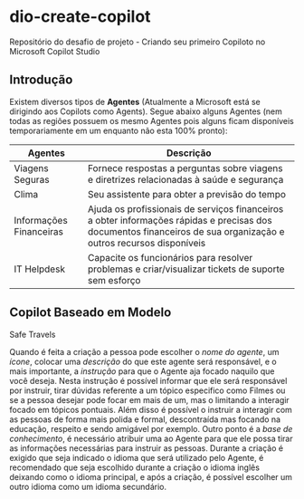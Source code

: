 # dio-create-copilot
Repositório do desafio de projeto - Criando seu primeiro Copiloto no Microsoft Copilot Studio

## Introdução

Existem diversos tipos de **Agentes** (Atualmente a Microsoft está se dirigindo aos Copilots como Agents). Segue abaixo alguns Agentes (nem todas as regiões possuem os mesmo Agentes pois alguns ficam disponíveis temporariamente em um enquanto não esta 100% pronto):

Agentes   | Descrição
--------- | ------
Viagens Seguras | Fornece respostas a perguntas sobre viagens e diretrizes relacionadas à saúde e segurança
Clima | Seu assistente para obter a previsão do tempo
Informações Financeiras | Ajuda os profissionais de serviços financeiros a obter informações rápidas e precisas dos documentos financeiros de sua organização e outros recursos disponíveis
IT Helpdesk | Capacite os funcionários para resolver problemas e criar/visualizar tickets de suporte sem esforço

## Copilot Baseado em Modelo

Safe Travels

Quando é feita a criação a pessoa pode escolher o *nome do agente*, um *ícone*, colocar uma *descrição* do que este agente será responsável, e o mais importante, a *instrução* para que o Agente aja focado naquilo que você deseja. Nesta instrução é possível informar que ele será responsável por instruir, tirar dúvidas referente a um tópico especifico como Filmes ou se a pessoa desejar pode focar em mais de um, mas o limitando a interagir focado em tópicos pontuais. Além disso é possível o instruir a interagir com as pessoas de forma mais polida e formal, descontraída mas focando na educação, respeito e sendo amigável por exemplo. Outro ponto é a *base de conhecimento*, é necessário atribuir uma ao Agente para que ele possa tirar as informações necessárias para instruir as pessoas. Durante a criação é exigido que seja indicado o idioma que será utilizado pelo Agente, é recomendado que seja escolhido durante a criação o idioma inglês deixando como o idioma principal, e após a criação, é possível escolher um outro idioma como um idioma secundário.
